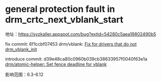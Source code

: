 # general protection fault in drm_crtc_next_vblank_start

地址：https://syzkaller.appspot.com/bug?extid=54280c5aea19802490b5

fix commit:  6f1ccbf07453 drm/vblank: [Fix for drivers that do not drm_vblank_init](https://git.kernel.org/pub/scm/linux/kernel/git/torvalds/linux.git/commit/?id=6f1ccbf07453eb1ee6bb24d6b531b88dd44ad229) 

introduce commit: d39e48ca80c0960b039cb38633957f0040f63e1a [drm/atomic-helper: Set fence deadline for vblank](https://git.kernel.org/pub/scm/linux/kernel/git/next/linux-next.git/commit/?id=d39e48ca80c0960b039cb38633957f0040f63e1a)

影响范围：6.3-6.12
